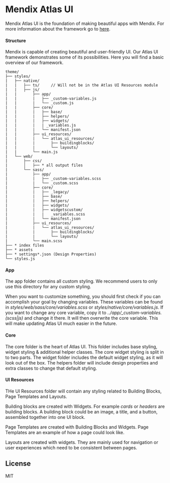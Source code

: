 # Mendix Atlas UI

Mendix Atlas UI is the foundation of making beautiful apps with Mendix. For more information about the framework go to
[here](https://atlas.mendix.com/).

#### Structure

Mendix is capable of creating beautiful and user-friendly UI. Our Atlas UI framework demonstrates some of its
possibilities. Here you will find a basic overview of our framework.

```
theme/
├── styles/
|   ├── native/
|   |   ├── ts/     // Will not be in the Atlas UI Resources module
|   |   ├── js/
|   |       ├── app/
|   |       |   ├── _custom-variables.js
|   |       |   └── _custom.js
|   |       ├── core/
|   |       |   ├── base/
|   |       |   ├── helpers/
|   |       |   ├── widgets/
|   |       |   | _variables.js
|   |       |   └── manifest.json
|   |       ├── ui_resources/
|   |       |   └── atlas_ui_resources/
|   |       |       ├── buildingblocks/
|   |       |       └── layouts/
|   |       └── main.js
|   └── web/
|       ├── css/
|       │   ├── * all output files
|       └── sass/
|           ├── app/
|           |   ├── _custom-variables.scss
|           |   └── _custom.scss
|           ├── core/
|           |   ├── _legacy/
|           |   ├── base/
|           |   ├── helpers/
|           |   ├── widgets/
|           |   ├── widgetscustom/
|           |   |   _variables.scss
|           |   └── manifest.json
|           ├── ui_resources/
|           |   └── atlas_ui_resources/
|           |       ├── buildingblocks/
|           |       └── layouts/
|           └── main.scss
├── * index files
├── * assets
├── * settings*.json (Design Properties)
└── styles.js
```

#### App

The app folder contains all custom styling. We recommend users to only use this directory for any custom styling.

When you want to customize something, you should first check if you can accomplish your goal by changing variables.
These variables can be found in _styles/web/sass/core/variables.scss_ or _styles/native/core/variables.js_. If you want
to change any core variable, copy it to _../app/\_custom-variables.(scss|js)_ and change it there. It will then
overwrite the core variable. This will make updating Atlas UI much easier in the future.

#### Core

The core folder is the heart of Atlas UI. This folder includes base styling, widget styling & additional helper classes.
The core widget styling is split in to two parts. The widget folder includes the default widget styling, as it will look
out of the box. The helpers folder will include design properties and extra classes to change that default styling.

#### UI Resources

THe UI Resources folder will contain any styling related to Building Blocks, Page Templates and Layouts.

Building blocks are created with Widgets. For example _cards_ or _headers_ are building blocks. A building block could
be an image, a title, and a button, assembled together into one UI block.

Page Templates are created with Building Blocks and Widgets. Page Templates are an example of how a page could look
like.

Layouts are created with widgets. They are mainly used for navigation or user experiences which need to be consistent
between pages.

## License

MIT

